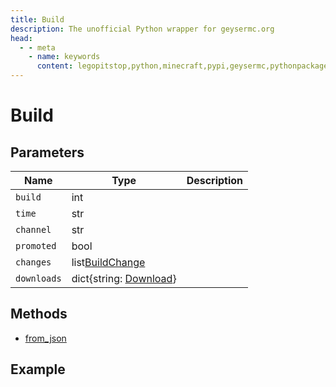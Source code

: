 ```yaml
---
title: Build
description: The unofficial Python wrapper for geysermc.org
head:
  - - meta
    - name: keywords
      content: legopitstop,python,minecraft,pypi,geysermc,pythonpackage
---
```


# Build

## Parameters

| Name      | Type                       | Description |
| --------- | -------------------------- | ----------- |
| `build`     | int                    |             |
| `time`      | str                     |             |
| `channel`   | str                     |             |
| `promoted`  | bool                    |             |
| `changes`   | list[BuildChange]()        |             |
| `downloads` | dict{string: [Download]()} |             |

## Methods

- [from_json](#from-json)

## Example

```py

```

